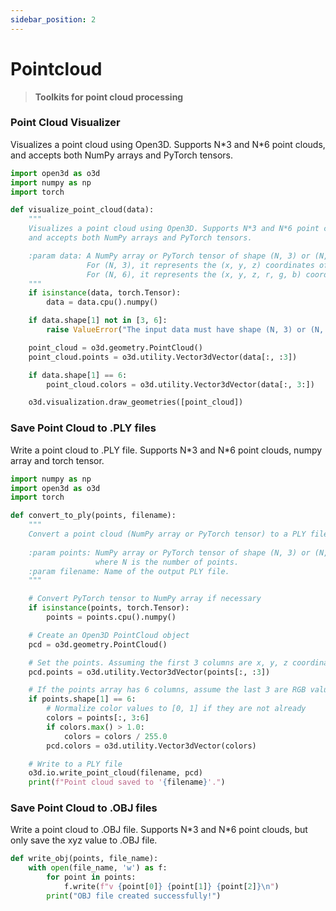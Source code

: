 ```yaml
---
sidebar_position: 2
---
```



# Pointcloud
> **Toolkits for point cloud processing**

### Point Cloud Visualizer
Visualizes a point cloud using Open3D. Supports N\*3 and N\*6 point clouds, and accepts both NumPy arrays and PyTorch tensors.
```python
import open3d as o3d
import numpy as np
import torch

def visualize_point_cloud(data):
    """
    Visualizes a point cloud using Open3D. Supports N*3 and N*6 point clouds,
    and accepts both NumPy arrays and PyTorch tensors.

    :param data: A NumPy array or PyTorch tensor of shape (N, 3) or (N, 6).
                 For (N, 3), it represents the (x, y, z) coordinates of the points.
                 For (N, 6), it represents the (x, y, z, r, g, b) coordinates and colors of the points.
    """
    if isinstance(data, torch.Tensor):
        data = data.cpu().numpy()

    if data.shape[1] not in [3, 6]:
        raise ValueError("The input data must have shape (N, 3) or (N, 6).")

    point_cloud = o3d.geometry.PointCloud()
    point_cloud.points = o3d.utility.Vector3dVector(data[:, :3])

    if data.shape[1] == 6:
        point_cloud.colors = o3d.utility.Vector3dVector(data[:, 3:])

    o3d.visualization.draw_geometries([point_cloud])
```


### Save Point Cloud to .PLY files
Write a point cloud to .PLY file. Supports N\*3 and N\*6 point clouds, numpy array and torch tensor.
```python
import numpy as np
import open3d as o3d
import torch

def convert_to_ply(points, filename):
    """
    Convert a point cloud (NumPy array or PyTorch tensor) to a PLY file using Open3D.
    
    :param points: NumPy array or PyTorch tensor of shape (N, 3) or (N, 6) 
                   where N is the number of points.
    :param filename: Name of the output PLY file.
    """

    # Convert PyTorch tensor to NumPy array if necessary
    if isinstance(points, torch.Tensor):
        points = points.cpu().numpy()

    # Create an Open3D PointCloud object
    pcd = o3d.geometry.PointCloud()

    # Set the points. Assuming the first 3 columns are x, y, z coordinates
    pcd.points = o3d.utility.Vector3dVector(points[:, :3])

    # If the points array has 6 columns, assume the last 3 are RGB values
    if points.shape[1] == 6:
        # Normalize color values to [0, 1] if they are not already
        colors = points[:, 3:6]
        if colors.max() > 1.0:
            colors = colors / 255.0
        pcd.colors = o3d.utility.Vector3dVector(colors)

    # Write to a PLY file
    o3d.io.write_point_cloud(filename, pcd)
    print(f"Point cloud saved to '{filename}'.")
```

### Save Point Cloud to .OBJ files
Write a point cloud to .OBJ file. Supports N\*3 and N\*6 point clouds, but only save the xyz value to .OBJ file.
```python
def write_obj(points, file_name):
    with open(file_name, 'w') as f:
        for point in points:
            f.write(f"v {point[0]} {point[1]} {point[2]}\n")
        print("OBJ file created successfully!")
```